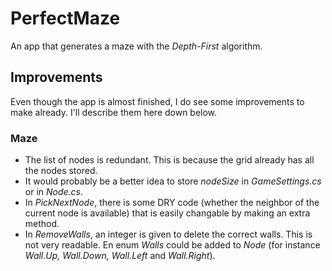 # PerfectMaze
An app that generates a maze with the *Depth-First* algorithm.

## Improvements
Even though the app is almost finished, I do see some improvements to make already. I'll describe them here down below.

### Maze
- The list of nodes is redundant. This is because the grid already has all the nodes stored.
- It would probably be a better idea to store _nodeSize_ in _GameSettings.cs_ or in _Node.cs_.
- In *PickNextNode*, there is some DRY code (whether the neighbor of the current node is available) that is easily changable by making an extra method.
- In *RemoveWalls*, an integer is given to delete the correct walls. This is not very readable. En enum _Walls_ could be added to _Node_ (for instance _Wall.Up, Wall.Down, Wall.Left_ and _Wall.Right_).
